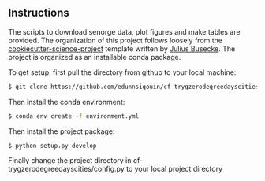 Instructions
-------------
The scripts to download senorge data, plot figures and make tables are provided. The organization of this project follows loosely from the [cookiecutter-science-project](https://github.com/jbusecke/cookiecutter-science-project) template written by [Julius Busecke](http://jbusecke.github.io/). The project is organized as an installable conda package.

To get setup, first pull the directory from github to your local machine:

``` bash
$ git clone https://github.com/edunnsigouin/cf-trygzerodegreedayscities
```

Then install the conda environment:

``` bash
$ conda env create -f environment.yml
```

Then install the project package:

``` bash
$ python setup.py develop
```

Finally change the project directory in cf-trygzerodegreedayscities/config.py to your local project directory
